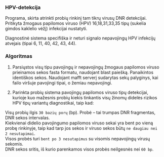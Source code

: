 ### HPV-detekcija

Programa, skirta atrinkti probių rinkinį tam tikrų virusų DNR detekcijai. Pritikyta žmogaus papilomos viruso (HPV) 16,18,31,33,35 tipų (sukelia gimdos kaklelio vėžį) infekcijai nustatyti.

Diagnostinė sistema specifiška ir neturi signalo nepavojingų HPV infekcijų atvejais (tipai 6, 11, 40, 42, 43, 44).

### Algoritmas

1. Parsiųstos visų tipu pavojingų ir nepavojingų žmogaus papilomos viruso prieinamos sekos fasta formatu, naudojant blast paiešką. Panaikintos identiškos sekos. Naudojant mafft serverį sudarytas sekų palyginys, kai failo viršuje pavojingi tipai, o žemiau nepavojingi. 

2. Parinkta probių sistema pavojingų papilomos viruso tipų detekcijai, kurioje kuo mažesnis probių kiekis tinkantis visų žinomų didelės rizikos HPV tipų variantų diagnostikai, taip kad:

 Visų probių ilgis `30 bazių porų` (bp). Probė – tai trumpas DNR fragmentas, DNR sekos intervalas. <br>
 Kiekvienai didelio pavojingumo papilomos viruso sekai yra bent po vieną probę rinkinyje, taip kad tarp jos sekos ir viruso sekos būtų `ne daugiau nei 2 nesutapimai`. <br>
 Visos probės turi `bent po 3 nesutapimus` su visomis nepavojingų virusų sekomis. <br>
 DNR sekos sritis, iš kurio parenkamos visos probės neilgesnės nei `60 bp`. <br>


